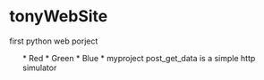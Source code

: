 # tonyWebSite

first python web porject
<ul>
*  Red
*  Green
*  Blue
*  myproject
   post_get_data is a simple http simulator

</ul>

